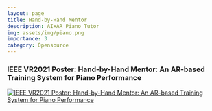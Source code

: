 ```yaml
---
layout: page
title: Hand-by-Hand Mentor
description: AI+AR Piano Tutor
img: assets/img/piano.png
importance: 3
category: Opensource
---
```


### IEEE VR2021 Poster: Hand-by-Hand Mentor: An AR-based Training System for Piano Performance

[![IEEE VR2021 Poster: Hand-by-Hand Mentor: An AR-based Training System for Piano Performance](https://res.cloudinary.com/marcomontalbano/image/upload/v1683463565/video_to_markdown/images/youtube--FiFKEv7DekM-c05b58ac6eb4c4700831b2b3070cd403.jpg)](https://www.youtube.com/watch?v=FiFKEv7DekM "IEEE VR2021 Poster: Hand-by-Hand Mentor: An AR-based Training System for Piano Performance")